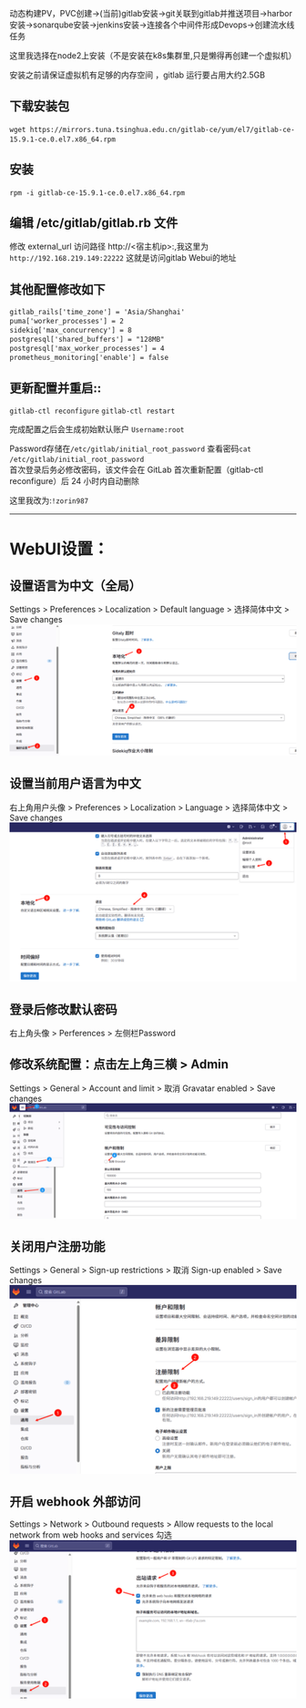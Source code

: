 动态构建PV，PVC创建→(当前)gitlab安装→git关联到gitlab并推送项目→harbor安装→sonarqube安装→jenkins安装→连接各个中间件形成Devops→创建流水线任务

这里我选择在node2上安装（不是安装在k8s集群里,只是懒得再创建一个虚拟机）

安装之前请保证虚拟机有足够的内存空间 ，gitlab 运行要占用大约2.5GB


## 下载安装包
`wget https://mirrors.tuna.tsinghua.edu.cn/gitlab-ce/yum/el7/gitlab-ce-15.9.1-ce.0.el7.x86_64.rpm`

## 安装
`rpm -i gitlab-ce-15.9.1-ce.0.el7.x86_64.rpm`

## 编辑 /etc/gitlab/gitlab.rb 文件
修改 external_url 访问路径 http://<宿主机ip>:<port>,我这里为`http://192.168.219.149:22222` 这就是访问gitlab Webui的地址 


## 其他配置修改如下
```
gitlab_rails['time_zone'] = 'Asia/Shanghai'
puma['worker_processes'] = 2
sidekiq['max_concurrency'] = 8
postgresql['shared_buffers'] = "128MB"
postgresql['max_worker_processes'] = 4
prometheus_monitoring['enable'] = false

```

## 更新配置并重启::
`gitlab-ctl reconfigure`
`gitlab-ctl restart`

完成配置之后会生成初始默认账户
`Username:root`

Password存储在`/etc/gitlab/initial_root_password` 
查看密码`cat /etc/gitlab/initial_root_password `  
首次登录后务必修改密码，该文件会在 GitLab 首次重新配置（gitlab-ctl reconfigure）后 24 小时内自动删除  

这里我改为:`!zorin987`

-----------
# WebUI设置：
 ## 设置语言为中文（全局）
 Settings > Preferences > Localization > Default language > 选择简体中文 > Save changes
![alt text](图片/image-3.png)

## 设置当前用户语言为中文
 右上角用户头像 > Preferences > Localization > Language > 选择简体中文 > Save changes
 ![alt text](图片/image-4.png)

## 登录后修改默认密码 
右上角头像 > Perferences > 左侧栏Password

## 修改系统配置：点击左上角三横 > Admin
 Settings > General > Account and limit > 取消 Gravatar enabled > Save changes
 ![alt text](图片/image.png)

 ## 关闭用户注册功能
 Settings > General > Sign-up restrictions > 取消 Sign-up enabled > Save changes
 ![alt text](图片/image-1.png)

 ## 开启 webhook 外部访问
 Settings > Network > Outbound requests > Allow requests to the local network from web hooks and services 勾选
 ![alt text](图片/image-2.png)
